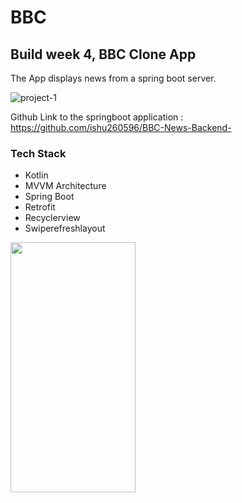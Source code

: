 # BBC
## Build week 4, BBC Clone App
The App displays news from a spring boot server.

![project-1](https://user-images.githubusercontent.com/75352122/129734947-64803884-3166-488c-a8f7-47fb43048064.jpg)


Github Link to the springboot application : https://github.com/ishu260596/BBC-News-Backend-

### Tech Stack
<ul>
  <li>Kotlin</li>
  <li>MVVM Architecture</li>
  <li>Spring Boot</li>
  <li>Retrofit</li>
  <li>Recyclerview</li>
  <li>Swiperefreshlayout</li>  
</ul>

<img src="https://user-images.githubusercontent.com/75352122/129735015-dd7c65b7-2353-47c1-a32a-2b418910308c.gif" width="200" height="400" />
